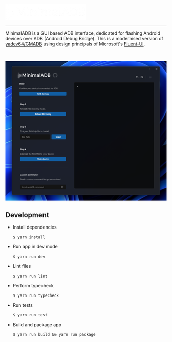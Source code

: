 <img src="src/renderer/assets/MinimalADB_White_Small.png" style="height: 50px"/>

---

MinimalADB is a GUI based ADB interface, dedicated for flashing Android devices over ADB (Android Debug Bridge).
This is a modernised version of [yadev64/GMADB](https://github.com/yadev64/GMADB) using design principals of Microsoft's [Fluent-UI](https://developer.microsoft.com/en-us/fluentui#/).

<br />

![Windows Dark](docs/windows-dark.png)

## Development

-   Install dependencies

    ```
    $ yarn install
    ```

-   Run app in dev mode

    ```
    $ yarn run dev
    ```

-   Lint files

    ```
    $ yarn run lint
    ```

-   Perform typecheck

    ```
    $ yarn run typecheck
    ```

-   Run tests

    ```
    $ yarn run test
    ```

-   Build and package app

    ```
    $ yarn run build && yarn run package
    ```
